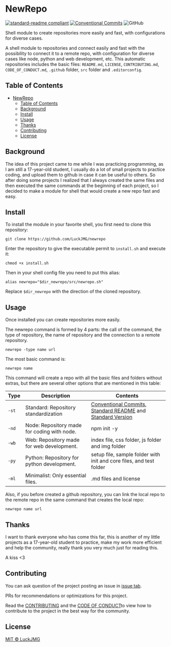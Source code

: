 # NewRepo

[![standard-readme compliant](https://img.shields.io/badge/readme%20style-standard-brightgreen.svg)](https://github.com/RichardLitt/standard-readme)
[![Conventional Commits](https://img.shields.io/badge/Conventional%20Commits-1.0.0-yellow.svg)](https://conventionalcommits.org)
![GitHub](https://img.shields.io/github/license/LuckJMG/Config-Files)

Shell module to create repositories more easily and fast, with configurations for diverse cases.

A shell module to repositories and connect easily and fast with the possibility to connect it to a remote repo, with configuration for diverse cases like node, python and web development, etc. This automatic repositories includes the basic files: `README.md`, `LICENSE`, `CONTRIBUTING.md`, `CODE_OF_CONDUCT.md`, `.github` folder, `src` folder and `.editorconfig`.

## Table of Contents

- [NewRepo](#newrepo)
  - [Table of Contents](#table-of-contents)
  - [Background](#background)
  - [Install](#install)
  - [Usage](#usage)
  - [Thanks](#thanks)
  - [Contributing](#contributing)
  - [License](#license)

## Background

The idea of this project came to me while I was practicing programming, as I am still a 17-year-old student, I usually do a lot of small projects to practice coding, and upload them to github in case it can be useful to others. So after doing some projects I realized that I always created the same files and then executed the same commands at the beginning of each project, so I decided to make a module for shell that would create a new repo fast and easy.

## Install

To install the module in your favorite shell, you first need to clone this repository:

``` shell
git clone https://github.com/LuckJMG/newrepo
```

Enter the repository to give the executable permit to `install.sh` and execute it:

``` shell
chmod +x install.sh
```

Then in your shell config file you need to put this alias:

``` shell
alias newrepo="$dir_newrepo/src/newrepo.sh"
```

Replace `$dir_newrepo` with the direction of the cloned repository.

## Usage

Once installed you can create repositories more easily.

The newrepo command is formed by 4  parts: the call of the command, the type of repository, the name of repository and the connection to a remote repository.

``` shell
newrepo -type name url
```

The most basic command is:

``` shell
newrepo name
```

This command will create a repo with all the basic files and folders without extras, but there are several other options that are mentioned in this table:

| Type | Description | Contents |
| ---- | ----------- | -------- |
| `-st` | Standard: Repository standardization | [Conventional Commits](https://www.conventionalcommits.org/en/v1.0.0/), [Standard README](https://github.com/RichardLitt/standard-readme) and [Standard Version](https://github.com/conventional-changelog/standard-version)  |
| `-nd` | Node: Repository made for coding with node. | npm init -y |
| `-wb`| Web: Repository made for web development. | index file, css folder, js folder and img folder |
| `-py` | Python: Repository for python development. | setup file, sample folder with init and core files, and test folder |
| `-ml` | Minimalist: Only essential files. | .md files and license |

Also, if you before created a github repository, you can link the local repo to the remote repo in the same command that creates the local repo:

``` shell
newrepo name url
```

## Thanks

I want to thank everyone who has come this far, this is another of my little projects as a 17-year-old student to practice, make my work more efficient and help the community, really thank you very much just for reading this.

A kiss <3

## Contributing

You can ask question of the project posting an issue in [issue tab](https://github.com/LuckJMG/newrepo/issues).

PRs for recommendations or optimizations for this project.

Read the [CONTRIBUTING](CONTRIBUTING.md) and the [CODE OF CONDUCT](CODE_OF_CONDUCT.md)to view how to contribute to the project in the best way for the community.

## License

[MIT © LuckJMG](LICENSE)
